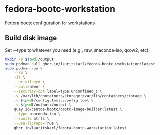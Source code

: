 # fedora-bootc-workstation
Fedora bootc configuration for workstations

## Build disk image

Set --type to whatever you need (e.g., raw, anaconda-iso, qcow2, etc):

```bash
mkdir -p $(pwd)/output
sudo podman pull ghcr.io/lauritskarl/fedora-bootc-workstation:latest
sudo podman run \
    --rm \
    -it \
    --privileged \
    --pull=newer \
    --security-opt label=type:unconfined_t \
    -v /var/lib/containers/storage:/var/lib/containers/storage \
    -v $(pwd)/config.toml:/config.toml \
    -v $(pwd)/output:/output \
    quay.io/centos-bootc/bootc-image-builder:latest \
    --type anaconda-iso \
    --rootfs btrfs \
    --use-librepo=True \
    ghcr.io/lauritskarl/fedora-bootc-workstation:latest
```
